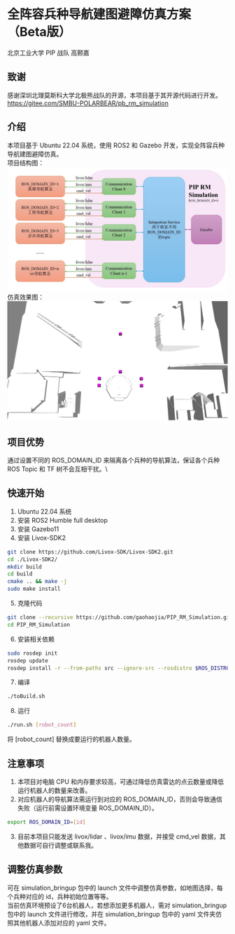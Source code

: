# 全阵容兵种导航建图避障仿真方案（Beta版）
北京工业大学 PIP 战队 高颢嘉

## 致谢
感谢深圳北理莫斯科大学北极熊战队的开源，本项目基于其开源代码进行开发。\
https://gitee.com/SMBU-POLARBEAR/pb_rm_simulation

## 介绍
本项目基于 Ubuntu 22.04 系统，使用 ROS2 和 Gazebo 开发，实现全阵容兵种导航建图避障仿真。\
项目结构图：
![项目结构图](/docs/Structure.jpg)
仿真效果图：
![仿真效果图](/docs/gazebo.png)

## 项目优势
通过设置不同的 ROS_DOMAIN_ID 来隔离各个兵种的导航算法，保证各个兵种 ROS Topic 和 TF 树不会互相干扰。\

## 快速开始
1. Ubuntu 22.04 系统
2. 安装 ROS2 Humble full desktop
3. 安装 Gazebo11
4. 安装 Livox-SDK2
```bash
git clone https://github.com/Livox-SDK/Livox-SDK2.git
cd ./Livox-SDK2/
mkdir build
cd build
cmake .. && make -j
sudo make install
```
5. 克隆代码
```bash
git clone --recursive https://github.com/gaohaojia/PIP_RM_Simulation.git
cd PIP_RM_Simulation
```
6. 安装相关依赖
```bash
sudo rosdep init
rosdep update
rosdep install -r --from-paths src --ignore-src --rosdistro $ROS_DISTRO -y
```
7. 编译
```bash
./toBuild.sh
```
8. 运行
```bash
./run.sh [robot_count]
```
将 [robot_count] 替换成要运行的机器人数量。

## 注意事项
1. 本项目对电脑 CPU 和内存要求较高，可通过降低仿真雷达的点云数量或降低运行机器人的数量来改善。
2. 对应机器人的导航算法需运行到对应的 ROS_DOMAIN_ID，否则会导致通信失败（运行前需设置环境变量 ROS_DOMAIN_ID）。
```bash
export ROS_DOMAIN_ID=[id]
```
3. 目前本项目只能发送 livox/lidar 、livox/imu 数据，并接受 cmd_vel 数据，其他数据可自行调整或联系我。

## 调整仿真参数
可在 simulation_bringup 包中的 launch 文件中调整仿真参数，如地图选择，每个兵种对应的 id，兵种初始位置等等。\
当前仿真环境预设了6台机器人，若想添加更多机器人，需对 simulation_bringup 包中的 launch 文件进行修改，并在 simulation_bringup 包中的 yaml 文件夹仿照其他机器人添加对应的 yaml 文件。